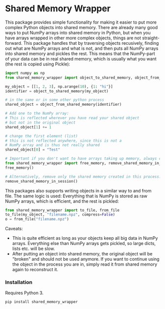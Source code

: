 # Shared Memory Wrapper

This package provides simple functionality for making it easier to put more complex Python objects into shared memory. There are already many good ways to put NumPy arrays into shared memory in Python, but when you have arrays wrapped in other more complex objects, things are not straight-forward. This package handles that by traversing objects recusively, finding out what are NumPy arrays and what is not, and then puts all NumPy arrays into shared memory and pickles the rest. This means that the NumPy-part of your data can be in real shared memory, which is usually what you want (the rest is copied using Pickle):

```python
import numpy as np
from shared_memory_wrapper import object_to_shared_memory, object_from_shared_memory

my_object = [[1, 2, 3], np.arange(10), {1: "hi"}]
identifier = object_to_shared_memory(my_object)

# in the same or in some other python process
shared_object = object_from_shared_memory(identifier)

# Add one to the NumPy array:
# This is reflected wherever you have read your shared object
# but not in the original object
shared_object[1] += 1  

# change the first element (list)
# this is not reflected anywhere, since this is not a 
# NumPy array and is thus not really shared
shared_object[0] = "Test"

# Important if you don't want to have arrays taking up memory, always call after finishing:
from shared_memory_wrapper import free_memory, remove_shared_memory_in_session
free_memory()

# Alternatively, remove only the shared memory created in this process:
remove_shared_memory_in_session()
```

This packages also supports writing objects in a similar way to and from file. The same logic is used: Everything that is NumPy is stored as raw NumPy arrays, which is efficient, and the rest is pickled:

```python
from shared_memory_wrapper import to_file, from_file
to_file(my_object, "filename.npz", compress=False)
o = from_file("filename.npz")
```

Caveats:
 * This is quite efficient as long as your objects keep all big data in NumPy arrays. Everything else than NumPy arrays gets pickled, so large dicts, lists etc. will be slow.
 * After putting an object into shared memory, the original object will be "broken" and should not be used anymore. If you want to continue using the object in the process you are in, simply read it from shared memory again to reconstruct it.


### Installation
Requires Python 3.
``` bash
pip install shared_memory_wrapper
```





